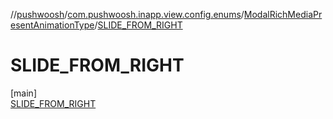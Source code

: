 //[pushwoosh](../../../../index.md)/[com.pushwoosh.inapp.view.config.enums](../../index.md)/[ModalRichMediaPresentAnimationType](../index.md)/[SLIDE_FROM_RIGHT](index.md)

# SLIDE_FROM_RIGHT

[main]\
[SLIDE_FROM_RIGHT](index.md)
